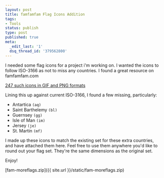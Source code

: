 ```yaml
---
layout: post
title: famfamfam Flag Icons Addition
tags:
- Tools
status: publish
type: post
published: true
meta:
  _edit_last: '1'
  dsq_thread_id: '379562800'
---
```

I needed some flag icons for a project i'm working on. I wanted the icons to follow ISO-3166 as not to miss any countries. I found a great resource on famfamfam.com

<a href="http://www.famfamfam.com/lab/icons/flags/">247 such icons in GIF and PNG formats</a>

Lining this up against current ISO-3166, I found a few missing, particularly:
<ul>
	<li>Antartica <code>(aq)</code></li>
	<li>Saint Barthelemy <code>(bl)</code></li>
	<li>Guernsey <code>(gg)</code></li>
	<li>Isle of Man <code>(im)</code></li>
	<li>Jersey <code>(je)</code></li>
	<li>St. Martin <code>(mf)</code></li>
</ul>
I made up these icons to match the existing set for these extra countries, and have attached them here. Feel free to use them anywhere you'd like to round out your flag set. They're the same dimensions as the original set.

Enjoy!

[fam-moreflags.zip]({{ site.url }}/static/fam-moreflags.zip)
